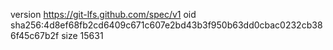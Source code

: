 version https://git-lfs.github.com/spec/v1
oid sha256:4d8ef68fb2cd6409c671c607e2bd43b3f950b63dd0cbac0232cb386f45c67b2f
size 15631
